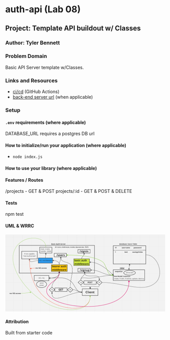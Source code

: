 # auth-api (Lab 08)

## Project: Template API buildout w/ Classes

### Author: Tyler Bennett

### Problem Domain  

Basic API Server template w/Classes.

### Links and Resources

- [ci/cd](https://github.com/tyler-bennett52/project-tracker/actions) (GitHub Actions)
- [back-end server url](https://project-tracker-uka9.onrender.com) (when applicable)

### Setup

#### `.env` requirements (where applicable)

DATABASE_URL requires a postgres DB url

#### How to initialize/run your application (where applicable)

- `node index.js`

#### How to use your library (where applicable)

#### Features / Routes

/projects - GET & POST projects/:id - GET & POST & DELETE

#### Tests

npm test

#### UML & WRRC

![Lab-09 UML](assets/lab09-UML.png)

#### Attribution

Built from starter code
